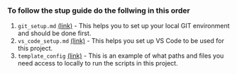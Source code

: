 ### To follow the stup guide do the follwing in this order
1. `git_setup.md` [(link)](https://github.com/kartverket/automatisk-generalisering/blob/main/setup_guide/git_setup.md) - This helps you to set up your local GIT environment and should be done first.
2. `vs_code_setup.md` [(link)](https://github.com/kartverket/automatisk-generalisering/blob/main/setup_guide/git_setup.md) - This helps you set up VS Code to be used for this project.
3. `template_config` [(link)](https://github.com/kartverket/automatisk-generalisering/blob/main/setup_guide/template_config.py) - This is an example of what paths and files you need access to locally to run the scripts in this project.
